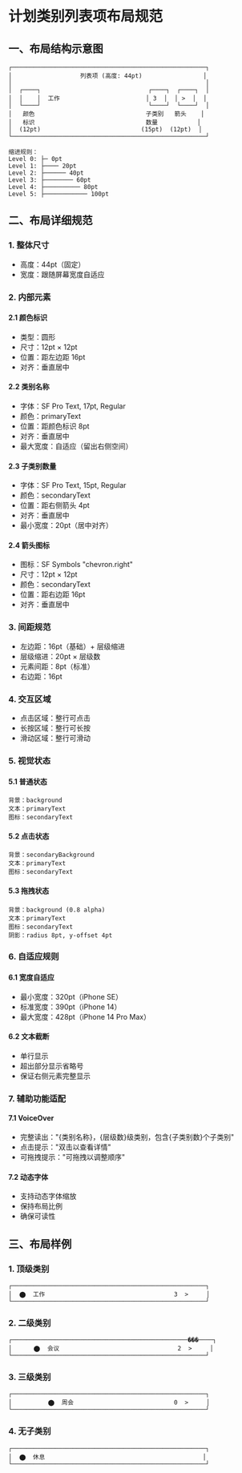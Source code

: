 # 计划类别列表项布局规范

## 一、布局结构示意图

```
┌──────────────────────────────────────────────────────┐
│                   列表项 (高度: 44pt)                 │
│                                                      │
│  ┌────┐                              ┌────┐  ┌────┐  │
│  │    │  工作                        │ 3  │  │ >  │  │
│  └────┘                              └────┘  └────┘  │
│   颜色                               子类别   箭头    │
│   标识                               数量           │
│  (12pt)                            (15pt)  (12pt)  │
└──────────────────────────────────────────────────────┘

缩进规则：
Level 0: ├─ 0pt
Level 1: ├──── 20pt
Level 2: ├────── 40pt
Level 3: ├──────── 60pt
Level 4: ├────────── 80pt
Level 5: ├──────────── 100pt
```

## 二、布局详细规范

### 1. 整体尺寸
- 高度：44pt（固定）
- 宽度：跟随屏幕宽度自适应

### 2. 内部元素

#### 2.1 颜色标识
- 类型：圆形
- 尺寸：12pt × 12pt
- 位置：距左边距 16pt
- 对齐：垂直居中

#### 2.2 类别名称
- 字体：SF Pro Text, 17pt, Regular
- 颜色：primaryText
- 位置：距颜色标识 8pt
- 对齐：垂直居中
- 最大宽度：自适应（留出右侧空间）

#### 2.3 子类别数量
- 字体：SF Pro Text, 15pt, Regular
- 颜色：secondaryText
- 位置：距右侧箭头 4pt
- 对齐：垂直居中
- 最小宽度：20pt（居中对齐）

#### 2.4 箭头图标
- 图标：SF Symbols "chevron.right"
- 尺寸：12pt × 12pt
- 颜色：secondaryText
- 位置：距右边距 16pt
- 对齐：垂直居中

### 3. 间距规范
- 左边距：16pt（基础）+ 层级缩进
- 层级缩进：20pt × 层级数
- 元素间距：8pt（标准）
- 右边距：16pt

### 4. 交互区域
- 点击区域：整行可点击
- 长按区域：整行可长按
- 滑动区域：整行可滑动

### 5. 视觉状态

#### 5.1 普通状态
```
背景：background
文本：primaryText
图标：secondaryText
```

#### 5.2 点击状态
```
背景：secondaryBackground
文本：primaryText
图标：secondaryText
```

#### 5.3 拖拽状态
```
背景：background (0.8 alpha)
文本：primaryText
图标：secondaryText
阴影：radius 8pt, y-offset 4pt
```

### 6. 自适应规则

#### 6.1 宽度自适应
- 最小宽度：320pt（iPhone SE）
- 标准宽度：390pt（iPhone 14）
- 最大宽度：428pt（iPhone 14 Pro Max）

#### 6.2 文本截断
- 单行显示
- 超出部分显示省略号
- 保证右侧元素完整显示

### 7. 辅助功能适配

#### 7.1 VoiceOver
- 完整读出："{类别名称}，{层级数}级类别，包含{子类别数}个子类别"
- 点击提示："双击以查看详情"
- 可拖拽提示："可拖拽以调整顺序"

#### 7.2 动态字体
- 支持动态字体缩放
- 保持布局比例
- 确保可读性

## 三、布局样例

### 1. 顶级类别
```
┌──────────────────────────────────────────────────────┐
│  ⬤  工作                                    3  >     │
└──────────────────────────────────────────────────────┘
```

### 2. 二级类别
```
┌─────────────────────────────────────────────────���────┐
│      ⬤  会议                                 2  >     │
└──────────────────────────────────────────────────────┘
```

### 3. 三级类别
```
┌──────────────────────────────────────────────────────┐
│          ⬤  周会                            0  >     │
└──────────────────────────────────────────────────────┘
```

### 4. 无子类别
```
┌──────────────────────────────────────────────────────┐
│  ⬤  休息                                            │
└──────────────────────────────────────────────────────┘
``` 